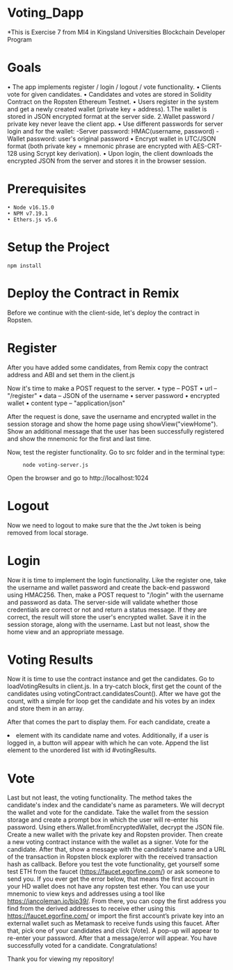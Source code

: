 # Voting_Dapp
*This is Exercise 7 from MI4 in Kingsland Universities Blockchain Developer Program

# Goals
• The app implements register / login / logout / vote functionality.
• Clients vote for given candidates.
• Candidates and votes are stored in Solidity Contract on the Ropsten Ethereum Testnet.
• Users register in the system and get a newly created wallet (private key + address). 1.The wallet is stored in JSON encrypted format at the server side.
2.Wallet password / private key never leave the client app.
• Use different passwords for server login and for the wallet:
-Server password: HMAC(username, password)
-Wallet password: user's original password
• Encrypt wallet in UTC/JSON format (both private key + mnemonic phrase are encrypted with AES-CRT- 128 using Scrypt key derivation).
• Upon login, the client downloads the encrypted JSON from the server and stores it in the browser session.

# Prerequisites
    • Node v16.15.0
    • NPM v7.19.1
    • Ethers.js v5.6

# Setup the Project
    npm install

# Deploy the Contract in Remix
  Before we continue with the client-side, let's deploy the contract in Ropsten.

# Register 
  After you have added some candidates, from Remix copy the contract address and ABI and set them in the client.js

Now it's time to make a POST request to the server.
• type – POST
• url – "/register"
• data – JSON of the username
• server password
• encrypted wallet
• content type – "application/json"

After the request is done, save the username and encrypted wallet in the session storage and show the home page
using showView("viewHome"). Show an additional message that the user has been successfully registered and
show the mnemonic for the first and last time.

Now, test the register functionality. Go to src folder and in the terminal type:

         node voting-server.js
         
Open the browser and go to http://localhost:1024

# Logout 
Now we need to logout to make sure that the the Jwt token is being removed from local storage.

# Login
Now it is time to implement the login functionality. Like the register one, take the username and wallet password
and create the back-end password using HMAC256. Then, make a POST request to "/login" with the username and
password as data. The server-side will validate whether those credentials are correct or not and return a status
message. If they are correct, the result will store the user's encrypted wallet. Save it in the session storage, along
with the username. Last but not least, show the home view and an appropriate message.

# Voting Results
Now it is time to use the contract instance and get the candidates. Go to loadVotingResults in client.js. In a try-catch
block, first get the count of the candidates using votingContract.candidatesCount(). After we have got the count,
with a simple for loop get the candidate and his votes by an index and store them in an array.

After that comes the part to display them. For each candidate, create a <li> element with its candidate name and
votes. Additionally, if a user is logged in, a button will appear with which he can vote. Append the list element to the unordered list with id #votingResults.
    
# Vote
  Last but not least, the voting functionality. The method takes the candidate's index and the candidate's name as parameters. We will decrypt the wallet and vote 
for the candidate. Take the wallet from the session storage and create a prompt box in which the user will re-enter his password.
Using ethers.Wallet.fromEncryptedWallet, decrypt the JSON file. Create a new wallet with the private key and
Ropsten provider. Then create a new voting contract instance with the wallet as a signer.
Vote for the candidate. After that, show a message with the candidate's name and a URL of the transaction in
Ropsten block explorer with the received transaction hash as callback.
Before you test the vote functionality, get yourself some test ETH from the faucet (https://faucet.egorfine.com/) or
ask someone to send you. If you ever get the error below, that means the first account in your HD wallet does not
have any ropsten test ether.
You can use your mnemonic to view keys and addresses using a tool like https://iancoleman.io/bip39/. From there,
you can copy the first address you find from the derived addresses to receive ether using this
https://faucet.egorfine.com/ or import the first account’s private key into an external wallet such as Metamask to
receive funds using this faucet.
After that, pick one of your candidates and click [Vote]. A pop-up will appear to re-enter your password. After that a
message/error will appear. You have successfully voted for a candidate. Congratulations!
    
Thank you for viewing my repository!

